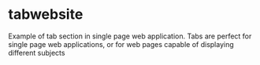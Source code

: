 # tabwebsite

Example of tab section in single page web application.
Tabs are perfect for single page web applications, or for web pages capable of displaying different subjects
